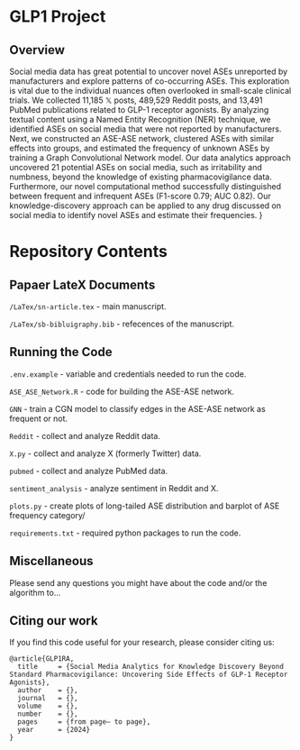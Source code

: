 # GLP1 Project

## Overview
Social media data has great potential to uncover novel ASEs unreported by manufacturers and explore patterns of co-occurring ASEs. 
This exploration is vital due to the individual nuances often overlooked in small-scale clinical trials.
We collected 11,185 $\mathbb{X}$ posts, 489,529 Reddit posts, and 13,491 PubMed publications related to GLP-1 receptor agonists. 
By analyzing textual content using a Named Entity Recognition (NER) technique, we identified ASEs on social media that were not reported by manufacturers.
Next, we constructed an ASE-ASE network, clustered ASEs with similar effects into groups, and estimated the frequency of unknown ASEs by training a Graph Convolutional Network model.
Our data analytics approach uncovered 21 potential ASEs on social media, such as irritability and numbness, beyond the knowledge of existing pharmacovigilance data.
Furthermore, our novel computational method successfully distinguished between frequent and infrequent ASEs (F1-score 0.79; AUC 0.82).
Our knowledge-discovery approach can be applied to any drug discussed on social media to identify novel ASEs and estimate their frequencies.
}

# Repository Contents
## Papaer LateX Documents

`/LaTex/sn-article.tex` - main manuscript.

`/LaTex/sb-bibluigraphy.bib` - refecences of the manuscript.

## Running the Code

`.env.example` - variable and credentials needed to run the code.

`ASE_ASE_Network.R` - code for building the ASE-ASE network.

`GNN` - train a CGN model to classify edges in the ASE-ASE network as frequent or not.

`Reddit` - collect and analyze Reddit data.

`X.py` - collect and analyze X (formerly Twitter) data.

`pubmed` - collect and analyze PubMed data.

`sentiment_analysis` - analyze sentiment in Reddit and X.

`plots.py` - create plots of long-tailed ASE distribution and barplot of ASE frequency category/

`requirements.txt` - required python packages to run the code.

## Miscellaneous
Please send any questions you might have about the code and/or the algorithm to...



## Citing our work
If you find this code useful for your research, please consider citing us:
```
@article{GLP1RA,
  title     = {Social Media Analytics for Knowledge Discovery Beyond Standard Pharmacovigilance: Uncovering Side Effects of GLP-1 Receptor Agonists},
  author    = {},
  journal   = {},
  volume    = {},
  number    = {},
  pages     = {from page– to page},
  year      = {2024}
}
